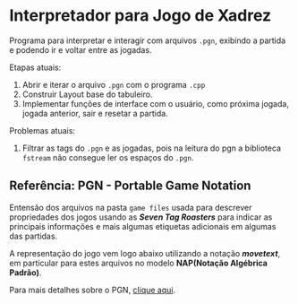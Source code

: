 # Interpretador para Jogo de Xadrez

Programa para interpretar e interagir com arquivos `.pgn`, exibindo a partida e podendo ir e voltar entre as jogadas. 

Etapas atuais:

1. Abrir e iterar o arquivo `.pgn` com o programa `.cpp`
2. Construir Layout base do tabuleiro.
3. Implementar funções de interface com o usuário, como próxima jogada, jogada anterior, sair e resetar a partida.

Problemas atuais:

1. Filtrar as tags do `.pgn` e as jogadas, pois na leitura do pgn a biblioteca `fstream` não consegue ler os espaços do `.pgn`.


## Referência: PGN - Portable Game Notation
Entensão dos arquivos na pasta `game files` usada para descrever propriedades dos jogos usando as ***Seven Tag Roasters*** para indicar as principais informações e mais algumas etiquetas adicionais em algumas das partidas.

A representação do jogo vem logo abaixo utilizando a notação ***movetext***, em particular para estes arquivos no modelo **NAP(Notação Algébrica Padrão)**.

Para mais detalhes sobre o PGN, [clique aqui](https://en.wikipedia.org/wiki/Portable_Game_Notation).
